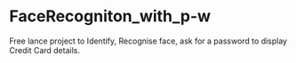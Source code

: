 # FaceRecogniton_with_p-w
Free lance project to Identify, Recognise face, ask for a password to display Credit Card details.
